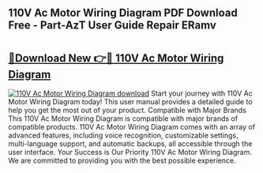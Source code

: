 ## 110V Ac Motor Wiring Diagram PDF Download Free - Part-AzT User Guide Repair ERamv

# <h2><a href="http://dfi7bxd.blite.top/?on=110V+Ac+Motor+Wiring+Diagram">🔗Download New 👉🔴 110V Ac Motor Wiring Diagram</a></h2>

[![110V Ac Motor Wiring Diagram download](https://i.imgur.com/lujVjoI.png)](http://dfi7bxd.blite.top/?on=110V+Ac+Motor+Wiring+Diagram)
Start your journey with 110V Ac Motor Wiring Diagram today! This user manual provides a detailed guide to help you get the most out of your product. Compatible with Major Brands This 110V Ac Motor Wiring Diagram is compatible with major brands of compatible products. 110V Ac Motor Wiring Diagram comes with an array of advanced features, including voice recognition, customizable settings, multi-language support, and automatic backups, all accessible through the user interface. Your Success is Our Priority 110V Ac Motor Wiring Diagram. We are committed to providing you with the best possible experience.
